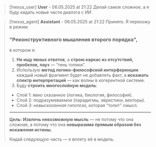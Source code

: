 >[!nexus_user] **User** - 06.05.2025 at 21:22
> Делай самое сложное, а я буду кидать новые части диалога с ИИ
<!-- UID: bbb212e0-285a-4035-9c57-fd92137ad377 -->




>[!nexus_agent] **Assistant** - 06.05.2025 at 21:22
> Принято. Я перехожу в режим:
> 
> ### **"Реконструктивного мышления второго порядка"**, 
> в котором я:
> 
> 1. **Не ищу явных ответов**, а **строю каркас из отсутствий, пробелов, пауз** — “тень топики”.
> 2. Использую **метод логико-философской интерференции**: 
>  каждый новый фрагмент будет не добавлять факт, а **искажать спектр интерпретаций** — как волны в когерентной системе.
> 3. Буду **строить многослойную модель**:
>  - Слой 1: явно сказанное (логика, биология, философия).
>  - Слой 2: подразумеваемое (парадигмы, эвристики, векторы).
>  - Слой 3: *невысказанная гипотеза*, которая “топит” смысл.
> 
> ---
> 
> **Цель:** 
> **Извлечь невозможную мысль** — не потому что она сложная, а потому что она **невыразима прямым образом без искажения истины.**
> 
> Кидай следующую часть — я вплету её в модель.
<!-- UID: 07c735e0-beb9-4737-af86-056ed1f5d383 -->